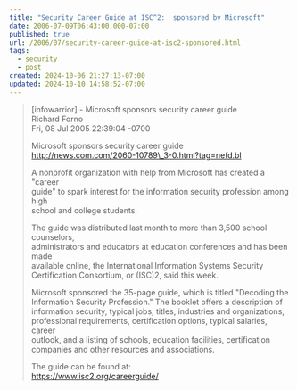 ```yaml
---
title: "Security Career Guide at ISC^2:  sponsored by Microsoft"
date: 2006-07-09T06:43:00.000-07:00
published: true
url: /2006/07/security-career-guide-at-isc2-sponsored.html
tags:
  - security
  - post
created: 2024-10-06 21:27:13-07:00
updated: 2024-10-10 14:58:52-07:00
---
```


>   
> \[infowarrior\] - Microsoft sponsors security career guide  
> Richard Forno  
> Fri, 08 Jul 2005 22:39:04 -0700  
>   
> Microsoft sponsors security career guide  
> http://news.com.com/2060-10789\_3-0.html?tag=nefd.bl  
>   
> A nonprofit organization with help from Microsoft has created a "career  
> guide" to spark interest for the information security profession among high  
> school and college students.  
>   
> The guide was distributed last month to more than 3,500 school counselors,  
> administrators and educators at education conferences and has been made  
> available online, the International Information Systems Security  
> Certification Consortium, or (ISC)2, said this week.  
>   
> Microsoft sponsored the 35-page guide, which is titled "Decoding the  
> Information Security Profession." The booklet offers a description of  
> information security, typical jobs, titles, industries and organizations,  
> professional requirements, certification options, typical salaries, career  
> outlook, and a listing of schools, education facilities, certification  
> companies and other resources and associations.  
>   
> The guide can be found at:  
> [https://www.isc2.org/careerguide/  
> ](https://www.isc2.org/careerguide/)